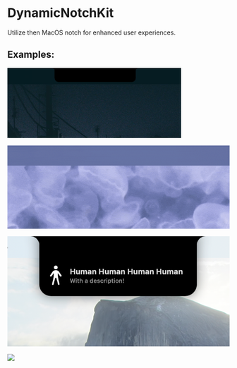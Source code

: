 # DynamicNotchKit
Utilize then MacOS notch for enhanced user experiences.

## Examples:
![](media/output-device.gif)

![](media/battery.gif)

![](media/info-panel.png)

![](media/window-management.gif)
